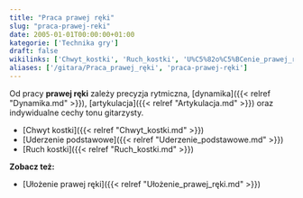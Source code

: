 ```yaml
---
title: "Praca prawej ręki"
slug: "praca-prawej-reki"
date: 2005-01-01T00:00:00+01:00
kategorie: ['Technika gry']
draft: false
wikilinks: ['Chwyt_kostki', 'Ruch_kostki', 'U%C5%82o%C5%BCenie_prawej_r%C4%99ki', 'Uderzenie_podstawowe', 'artykulacja', 'dynamika']
aliases: ['/gitara/Praca_prawej_ręki', 'praca-prawej-ręki']
---
```

Od pracy **prawej ręki** zależy precyzja rytmiczna,
[dynamika]({{< relref "Dynamika.md" >}}), [artykulacja]({{< relref "Artykulacja.md" >}})
oraz indywidualne cechy tonu gitarzysty.

  - [Chwyt kostki]({{< relref "Chwyt_kostki.md" >}})
  - [Uderzenie podstawowe]({{< relref "Uderzenie_podstawowe.md" >}})
  - [Ruch kostki]({{< relref "Ruch_kostki.md" >}})

**Zobacz też:**

  - [Ułożenie prawej ręki]({{< relref "Ułożenie_prawej_ręki.md" >}})

